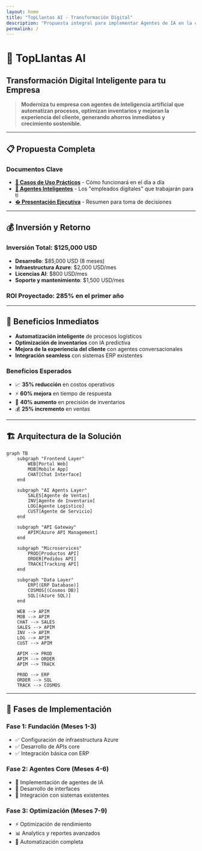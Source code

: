 ```yaml
---
layout: home
title: "TopLlantas AI - Transformación Digital"
description: "Propuesta integral para implementar Agentes de IA en la cadena logística y ventas"
permalink: /
---
```


# 🚀 TopLlantas AI
## Transformación Digital Inteligente para tu Empresa

> **Moderniza tu empresa con agentes de inteligencia artificial que automatizan procesos, optimizan inventarios y mejoran la experiencia del cliente, generando ahorros inmediatos y crecimiento sostenible.**

---

## 📋 Propuesta Completa

### Documentos Clave

- [**🎯 Casos de Uso Prácticos**](CASOS_DE_USO.html) - Cómo funcionará en el día a día
- [**🤖 Agentes Inteligentes**](ARQUITECTURA_AGENTES.html) - Los "empleados digitales" que trabajarán para ti
- [**� Presentación Ejecutiva**](PRESENTACION_EJECUTIVA.html) - Resumen para toma de decisiones

---

## 💰 Inversión y Retorno

### Inversión Total: $125,000 USD
- **Desarrollo**: $85,000 USD (8 meses)
- **Infraestructura Azure**: $2,000 USD/mes
- **Licencias AI**: $800 USD/mes
- **Soporte y mantenimiento**: $1,500 USD/mes

### ROI Proyectado: 285% en el primer año

---

## 🎯 Beneficios Inmediatos
- **Automatización inteligente** de procesos logísticos
- **Optimización de inventarios** con IA predictiva
- **Mejora de la experiencia del cliente** con agentes conversacionales
- **Integración seamless** con sistemas ERP existentes

### Beneficios Esperados
- 📈 **35% reducción** en costos operativos
- ⚡ **60% mejora** en tiempo de respuesta
- 🎯 **40% aumento** en precisión de inventarios
- 💰 **25% incremento** en ventas

---

## 🏗️ Arquitectura de la Solución

```mermaid
graph TB
    subgraph "Frontend Layer"
        WEB[Portal Web]
        MOB[Mobile App]
        CHAT[Chat Interface]
    end
    
    subgraph "AI Agents Layer"
        SALES[Agente de Ventas]
        INV[Agente de Inventario]
        LOG[Agente Logístico]
        CUST[Agente de Servicio]
    end
    
    subgraph "API Gateway"
        APIM[Azure API Management]
    end
    
    subgraph "Microservices"
        PROD[Productos API]
        ORDER[Pedidos API]
        TRACK[Tracking API]
    end
    
    subgraph "Data Layer"
        ERP[(ERP Database)]
        COSMOS[(Cosmos DB)]
        SQL[(Azure SQL)]
    end
    
    WEB --> APIM
    MOB --> APIM
    CHAT --> SALES
    SALES --> APIM
    INV --> APIM
    LOG --> APIM
    CUST --> APIM
    
    APIM --> PROD
    APIM --> ORDER
    APIM --> TRACK
    
    PROD --> ERP
    ORDER --> SQL
    TRACK --> COSMOS
```

---

## 🚀 Fases de Implementación

### Fase 1: Fundación (Meses 1-3)
- ✅ Configuración de infraestructura Azure
- ✅ Desarrollo de APIs core
- ✅ Integración básica con ERP

### Fase 2: Agentes Core (Meses 4-6)
- 🤖 Implementación de agentes de IA
- 📱 Desarrollo de interfaces
- 🔗 Integración con sistemas existentes

### Fase 3: Optimización (Meses 7-9)
- ⚡ Optimización de rendimiento
- 📊 Analytics y reportes avanzados
- 🔄 Automatización completa



